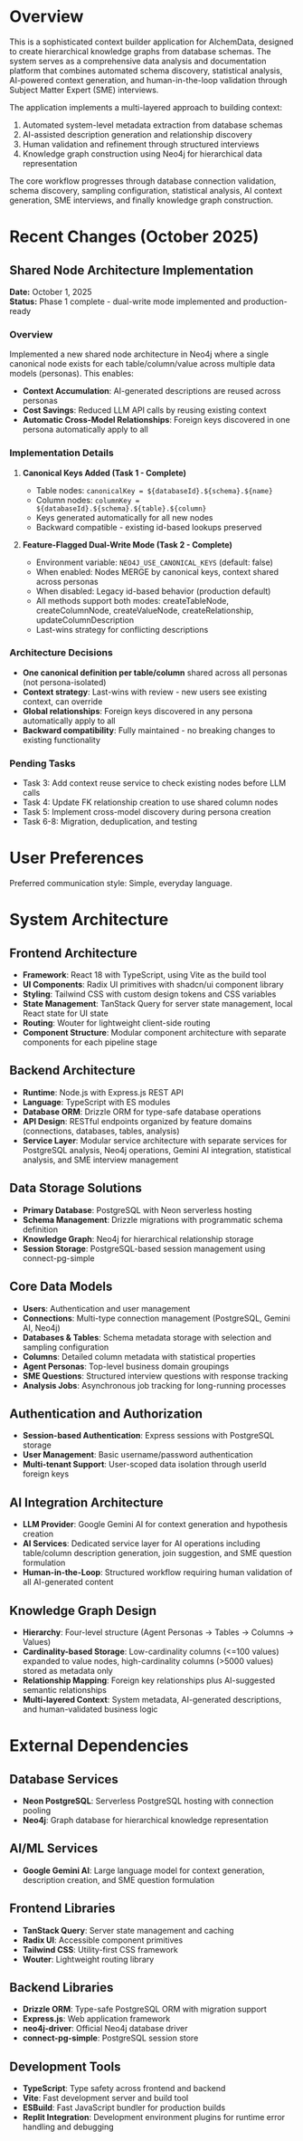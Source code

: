 # Overview

This is a sophisticated context builder application for AlchemData, designed to create hierarchical knowledge graphs from database schemas. The system serves as a comprehensive data analysis and documentation platform that combines automated schema discovery, statistical analysis, AI-powered context generation, and human-in-the-loop validation through Subject Matter Expert (SME) interviews.

The application implements a multi-layered approach to building context:
1. Automated system-level metadata extraction from database schemas
2. AI-assisted description generation and relationship discovery
3. Human validation and refinement through structured interviews
4. Knowledge graph construction using Neo4j for hierarchical data representation

The core workflow progresses through database connection validation, schema discovery, sampling configuration, statistical analysis, AI context generation, SME interviews, and finally knowledge graph construction.

# Recent Changes (October 2025)

## Shared Node Architecture Implementation
**Date:** October 1, 2025  
**Status:** Phase 1 complete - dual-write mode implemented and production-ready

### Overview
Implemented a new shared node architecture in Neo4j where a single canonical node exists for each table/column/value across multiple data models (personas). This enables:
- **Context Accumulation**: AI-generated descriptions are reused across personas
- **Cost Savings**: Reduced LLM API calls by reusing existing context
- **Automatic Cross-Model Relationships**: Foreign keys discovered in one persona automatically apply to all

### Implementation Details
1. **Canonical Keys Added (Task 1 - Complete)**
   - Table nodes: `canonicalKey = ${databaseId}.${schema}.${name}`
   - Column nodes: `columnKey = ${databaseId}.${schema}.${table}.${column}`
   - Keys generated automatically for all new nodes
   - Backward compatible - existing id-based lookups preserved

2. **Feature-Flagged Dual-Write Mode (Task 2 - Complete)**
   - Environment variable: `NEO4J_USE_CANONICAL_KEYS` (default: false)
   - When enabled: Nodes MERGE by canonical keys, context shared across personas
   - When disabled: Legacy id-based behavior (production default)
   - All methods support both modes: createTableNode, createColumnNode, createValueNode, createRelationship, updateColumnDescription
   - Last-wins strategy for conflicting descriptions

### Architecture Decisions
- **One canonical definition per table/column** shared across all personas (not persona-isolated)
- **Context strategy**: Last-wins with review - new users see existing context, can override
- **Global relationships**: Foreign keys discovered in any persona automatically apply to all
- **Backward compatibility**: Fully maintained - no breaking changes to existing functionality

### Pending Tasks
- Task 3: Add context reuse service to check existing nodes before LLM calls
- Task 4: Update FK relationship creation to use shared column nodes
- Task 5: Implement cross-model discovery during persona creation
- Task 6-8: Migration, deduplication, and testing

# User Preferences

Preferred communication style: Simple, everyday language.

# System Architecture

## Frontend Architecture
- **Framework**: React 18 with TypeScript, using Vite as the build tool
- **UI Components**: Radix UI primitives with shadcn/ui component library
- **Styling**: Tailwind CSS with custom design tokens and CSS variables
- **State Management**: TanStack Query for server state management, local React state for UI state
- **Routing**: Wouter for lightweight client-side routing
- **Component Structure**: Modular component architecture with separate components for each pipeline stage

## Backend Architecture
- **Runtime**: Node.js with Express.js REST API
- **Language**: TypeScript with ES modules
- **Database ORM**: Drizzle ORM for type-safe database operations
- **API Design**: RESTful endpoints organized by feature domains (connections, databases, tables, analysis)
- **Service Layer**: Modular service architecture with separate services for PostgreSQL analysis, Neo4j operations, Gemini AI integration, statistical analysis, and SME interview management

## Data Storage Solutions
- **Primary Database**: PostgreSQL with Neon serverless hosting
- **Schema Management**: Drizzle migrations with programmatic schema definition
- **Knowledge Graph**: Neo4j for hierarchical relationship storage
- **Session Storage**: PostgreSQL-based session management using connect-pg-simple

## Core Data Models
- **Users**: Authentication and user management
- **Connections**: Multi-type connection management (PostgreSQL, Gemini AI, Neo4j)
- **Databases & Tables**: Schema metadata storage with selection and sampling configuration
- **Columns**: Detailed column metadata with statistical properties
- **Agent Personas**: Top-level business domain groupings
- **SME Questions**: Structured interview questions with response tracking
- **Analysis Jobs**: Asynchronous job tracking for long-running processes

## Authentication and Authorization
- **Session-based Authentication**: Express sessions with PostgreSQL storage
- **User Management**: Basic username/password authentication
- **Multi-tenant Support**: User-scoped data isolation through userId foreign keys

## AI Integration Architecture
- **LLM Provider**: Google Gemini AI for context generation and hypothesis creation
- **AI Services**: Dedicated service layer for AI operations including table/column description generation, join suggestion, and SME question formulation
- **Human-in-the-Loop**: Structured workflow requiring human validation of all AI-generated content

## Knowledge Graph Design
- **Hierarchy**: Four-level structure (Agent Personas → Tables → Columns → Values)
- **Cardinality-based Storage**: Low-cardinality columns (<=100 values) expanded to value nodes, high-cardinality columns (>5000 values) stored as metadata only
- **Relationship Mapping**: Foreign key relationships plus AI-suggested semantic relationships
- **Multi-layered Context**: System metadata, AI-generated descriptions, and human-validated business logic

# External Dependencies

## Database Services
- **Neon PostgreSQL**: Serverless PostgreSQL hosting with connection pooling
- **Neo4j**: Graph database for hierarchical knowledge representation

## AI/ML Services
- **Google Gemini AI**: Large language model for context generation, description creation, and SME question formulation

## Frontend Libraries
- **TanStack Query**: Server state management and caching
- **Radix UI**: Accessible component primitives
- **Tailwind CSS**: Utility-first CSS framework
- **Wouter**: Lightweight routing library

## Backend Libraries
- **Drizzle ORM**: Type-safe PostgreSQL ORM with migration support
- **Express.js**: Web application framework
- **neo4j-driver**: Official Neo4j database driver
- **connect-pg-simple**: PostgreSQL session store

## Development Tools
- **TypeScript**: Type safety across frontend and backend
- **Vite**: Fast development server and build tool
- **ESBuild**: Fast JavaScript bundler for production builds
- **Replit Integration**: Development environment plugins for runtime error handling and debugging